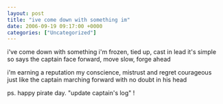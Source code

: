 ```yaml
---
layout: post
title: "ive come down with something im"
date: 2006-09-19 09:17:00 +0000
categories: ["Uncategorized"]
---
```


i've
come down with something
i'm frozen, tied up, cast in lead
it's simple
so says the captain
face forward, move slow, forge ahead

i'm earning
a reputation
my conscience, mistrust and regret
courageous
just like the captain
marching forward with no doubt in his head

ps. happy pirate day. "update captain's log" !